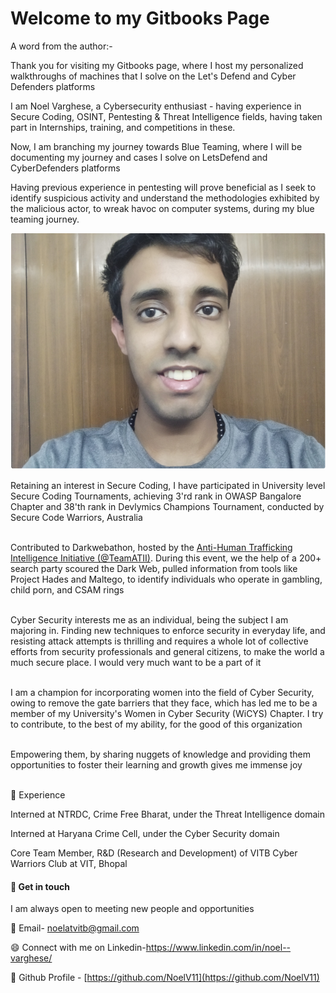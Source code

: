 # Welcome to my Gitbooks Page

A word from the author:-&#x20;

Thank you for visiting my Gitbooks page, where I host my personalized walkthroughs of machines that I solve on the Let's Defend and Cyber Defenders platforms

I am Noel Varghese, a Cybersecurity enthusiast - having experience in Secure Coding, OSINT, Pentesting & Threat Intelligence fields, having taken part in Internships, training, and competitions in these.

Now, I am branching my journey towards Blue Teaming, where I will be documenting my journey and cases I solve on LetsDefend and CyberDefenders platforms

Having previous experience in pentesting will prove beneficial as I seek to identify suspicious activity and understand the methodologies exhibited by the malicious actor, to wreak havoc on computer systems, during my blue teaming journey.

![](.gitbook/assets/1.PNG)

Retaining an interest in Secure Coding, I have participated in University level Secure Coding Tournaments, achieving 3'rd rank in OWASP Bangalore Chapter and 38'th rank in Devlymics Champions Tournament, conducted by Secure Code Warriors, Australia

\
Contributed to Darkwebathon, hosted by the [Anti-Human Trafficking Intelligence Initiative (@TeamATII)](https://www.linkedin.com/company/anti-human-trafficking-intelligence-initiative/). During this event, we the help of a 200+ search party scoured the Dark Web, pulled information from tools like Project Hades and Maltego, to identify individuals who operate in gambling, child porn, and CSAM rings&#x20;

\
Cyber Security interests me as an individual, being the subject I am majoring in. Finding new techniques to enforce security in everyday life, and resisting attack attempts is thrilling and requires a whole lot of collective efforts from security professionals and general citizens, to make the world a much secure place. I would very much want to be a part of it

\
I am a champion for incorporating women into the field of Cyber Security, owing to remove the gate barriers that they face, which has led me to be a member of my University's Women in Cyber Security (WiCYS) Chapter. I try to contribute, to the best of my ability, for the good of this organization

\
Empowering them, by sharing nuggets of knowledge and providing them opportunities to foster their learning and growth gives me immense joy

\
🌱 Experience

Interned at NTRDC, Crime Free Bharat, under the Threat Intelligence domain

Interned at Haryana Crime Cell, under the Cyber Security domain

Core Team Member, R\&D (Research and Development) of VITB Cyber Warriors Club at VIT, Bhopal

#### 🤔 Get in touch

I am always open to meeting new people and opportunities

💬 Email- noelatvitb@gmail.com

😄 Connect with me on Linkedin-https://www.linkedin.com/in/noel--varghese/

🌱 Github Profile - [https://github.com/NoelV11](https://github.com/NoelV11)
